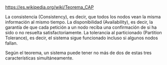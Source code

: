 https://es.wikipedia.org/wiki/Teorema_CAP

La consistencia (Consistency), es decir, que todos los nodos vean la misma información al mismo tiempo.
La disponibilidad (Availability), es decir, la garantía de que cada petición a un nodo reciba una confirmación de si ha sido o no resuelta satisfactoriamente.
La tolerancia al particionado (Partition Tolerance), es decir, el sistema sigue funcionado incluso si algunos nodos fallan.

Según el teorema, un sistema puede tener no más de dos de estas tres características simultáneamente.
